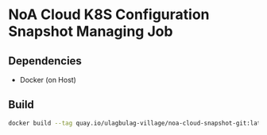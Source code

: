 # NoA Cloud K8S Configuration Snapshot Managing Job

## Dependencies

* Docker (on Host)

## Build

```bash
docker build --tag quay.io/ulagbulag-village/noa-cloud-snapshot-git:latest .
```
